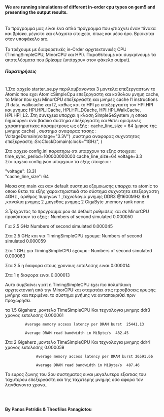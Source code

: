 #### We are running simulations of different in-order cpu types on gem5 and presenting the output results.
<br/>
Το πρόγραμμα μας είναι ένα απλό πρόγραμμα που φτιάχνει έναν πίνακα και βρίσκει μέγιστο και ελάχιστο στοιχείο, όπως και μέσο όρο.
Βρίσκεται στον υποφάκελο src. </br></br>
Το τρέχουμε με διαφορετικές in-Order αρχιτεκτονικές CPU (TimingSimpleCPU, MinorCPU και HPI). Παραθέτουμε και συγκρίνουμε τα αποτελέσματα που βρίκαμε (υπάρχουν στον φάκελο output).

##### Παρατηρήσεις
</br>
1.Στο αρχείο starter_se.py περιλαμβανονται 3 μοντελα επεξεργαστων  το  Atomic που  εχει AtomicSimpleCpu επεξεργαστη και καθολου μνημη cache, το Minor που εχει ΜinorCPU επεξεργαστη και  μνημες  cache l1 instructions ,l1 data, walkcache και l2, καθως και το HPI  με επεξεργαστη τον  HPI.HPI  και μνημες  HPI.HPI_ICache, HPI.HPI_DCache, HPI.HPI_WalkCache,  HPI.HPI_L2.
Στη συνεχεια υπαρχει η κλαση SimpleSeSystem ,η οποια δημιουργει ενα βασικο συστημα επεξεργαστη και θετει ορισμενες χαρακτηριστικες παραμετρους ως εξής :  cache_line_size = 64 (μηκος της μνημης cache) , συστημα αναφορας τασης : VoltageDomain(voltage="3.3V") ,συστημα αναφορας συχνοτητας επεξεργαστη :SrcClockDomain(clock="1GHz", )

Στο αρχειο config.ini παρατηρω οτι υπαρχουν τα εξης στοιχεια:
time_sync_period=100000000000
cache_line_size=64
voltage=3.3        
Στο αρχειο config.json  υπαρχουν τα εξης στοιχεια :

"voltage": [3.3]  
"cache_line_size": 64

Μεσα στη main και σαν default  συστημα εξομοιωσης υπαρχει το atomic  το οποιο θετει τα εξής χαρακτηριστικά στο σύστημα
συχνοτητα επεξεργαστη 4GHz , αριθμος πυρηνων 1 ,τεχνολογια μνημης DDR3 @1600MHz 8x8 ,καναλια μνημης 2 ,μεγεθος μνημης 2 GigaByte ,memory rank none

3.Τρέχοντας το προγραμμα μου σε default ρυθμισεις και σε MinorCPU προκύπτουν τα εξης :
 Numbers of second simulated 0.000050

 Για 2.5 GHz  Numbers of second simulated  0.000045  

 Στα 2.5 GHz και για TimingSimpleCPU  εχουμε:
 Numbers of second simulated  0.000059

 Στα 1 GHz για TimingSimpleCPU εχουμε :
 Numbers of second simulated 0.000063

 Στα 2.5 η διαφορα στους  χρονους εκτελεσης ειναι 0.000014

 Στα 1 η διαφορα ειναι 0.000013
 
 Αυτό συμβαίνει γιατί η TimingSimpleCPU έχει πιο πολύπλοκη αρχιτεκτονική από την MinorCPU και σταματάει στις προσβάσεις κρυφής μνήμης και περιμένει το σύστημα μνήμης να ανταποκριθεί πριν προχωρήσει.
 
 τα 1.5 Gigaherz ,μοντελο TimeSimpleCPU Και τεχνολογια μνημης ddr3  χρονος εκτελεσης 0.000061   
  
             Average memory access latency per DRAM burst  25441.13
 
             Average DRAM read bandwidth in MiByte/s  482.45 
  
Στα  2 Gigaherz ,μοντελο TimeSimpleCPU  Και τεχνολογια μνημης ddr4  χρονος εκτελεσης 0.000059
                  
                  Average memory access latency per DRAM burst 26591.66 
                  
                  Average DRAM read bandwidth in MiByte/s  487.46


 Το ευρος ζωνης του 2ου συστηματος ειναι μεγαλυτερο εξαιτιας του ταχυτερου επεξεργαστη και της ταχυτερης μνημης οσο αφορα τον λανθανοντα χρονο..
 
</br>
</br>

__By Panos Petridis & Theofilos Panagiotou__
